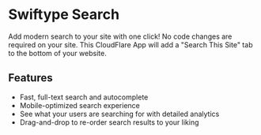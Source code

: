 # Swiftype Search

Add modern search to your site with one click! No code changes are required on your site. This CloudFlare App will add a "Search This Site" tab to the bottom of your website.

## Features

* Fast, full-text search and autocomplete
* Mobile-optimized search experience
* See what your users are searching for with detailed analytics
* Drag-and-drop to re-order search results to your liking

